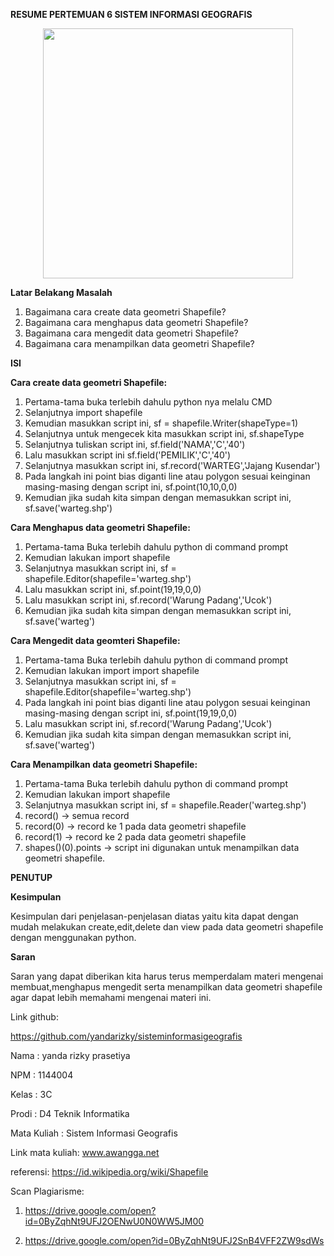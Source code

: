 
**RESUME PERTEMUAN 6 SISTEM INFORMASI GEOGRAFIS**

<p align="center">
  <img src="../../img/23.JPG" width="400px">
</p>

**Latar Belakang Masalah**

1. Bagaimana cara create data geometri Shapefile?
2. Bagaimana cara menghapus data geometri Shapefile?
3. Bagaimana cara mengedit data geometri Shapefile?
4. Bagaimana cara menampilkan data geometri Shapefile?

**ISI**

**Cara create data geometri Shapefile:**

1. Pertama-tama buka terlebih dahulu python nya melalu CMD
2. Selanjutnya import shapefile
3. Kemudian masukkan script ini, sf = shapefile.Writer(shapeType=1)
4. Selanjutnya untuk mengecek kita masukkan script ini, sf.shapeType
5. Selanjutnya tuliskan script ini, sf.field(&#39;NAMA&#39;,&#39;C&#39;,&#39;40&#39;)
6. Lalu masukkan script ini sf.field(&#39;PEMILIK&#39;,&#39;C&#39;,&#39;40&#39;)
7. Selanjutnya masukkan script ini, sf.record(&#39;WARTEG&#39;,&#39;Jajang Kusendar&#39;)
8. Pada langkah ini point bias diganti line atau polygon sesuai keinginan masing-masing dengan script ini, sf.point(10,10,0,0)
9. Kemudian jika sudah kita simpan dengan memasukkan script ini, sf.save(&#39;warteg.shp&#39;)

**Cara Menghapus data geometri Shapefile:**

1. Pertama-tama Buka terlebih dahulu python di command prompt
2. Kemudian lakukan import shapefile
3. Selanjutnya masukkan script ini, sf = shapefile.Editor(shapefile=&#39;warteg.shp&#39;)
4. Lalu masukkan script ini, sf.point(19,19,0,0)
5. Lalu masukkan script ini, sf.record(&#39;Warung Padang&#39;,&#39;Ucok&#39;)
6. Kemudian jika sudah kita simpan dengan memasukkan script ini, sf.save(&#39;warteg&#39;)

**Cara Mengedit data geomteri Shapefile:**

1. Pertama-tama Buka terlebih dahulu python di command prompt
2. Kemudian lakukan import import shapefile
3. Selanjutnya masukkan script ini, sf = shapefile.Editor(shapefile=&#39;warteg.shp&#39;)
4. Pada langkah ini point bias diganti line atau polygon sesuai keinginan masing-masing dengan script ini, sf.point(19,19,0,0)
5. Lalu masukkan script ini, sf.record(&#39;Warung Padang&#39;,&#39;Ucok&#39;)
6. Kemudian jika sudah kita simpan dengan memasukkan script ini, sf.save(&#39;warteg&#39;)

**Cara Menampilkan data geometri Shapefile:**

1. Pertama-tama Buka terlebih dahulu python di command prompt
2. Kemudian lakukan import shapefile
3. Selanjutnya masukkan script ini, sf = shapefile.Reader(&#39;warteg.shp&#39;)
4. record() -&gt; semua record
5. record(0) -&gt; record ke 1 pada data geometri shapefile
6. record(1) -&gt; record ke 2 pada data geometri shapefile
7. shapes()(0).points -&gt; script ini digunakan untuk menampilkan data geometri shapefile.

**PENUTUP**

**Kesimpulan**

Kesimpulan dari penjelasan-penjelasan diatas yaitu kita dapat dengan mudah melakukan create,edit,delete dan view pada data geometri shapefile dengan menggunakan python.

**Saran**

Saran yang dapat diberikan kita harus terus memperdalam materi mengenai membuat,menghapus mengedit serta menampilkan data geometri shapefile agar dapat lebih memahami mengenai materi ini.

Link github:

https://github.com/yandarizky/sisteminformasigeografis

Nama : yanda rizky prasetiya

NPM : 1144004

Kelas : 3C

Prodi : D4 Teknik Informatika

Mata Kuliah : Sistem Informasi Geografis

Link mata kuliah: www.awangga.net

referensi: https://id.wikipedia.org/wiki/Shapefile

Scan Plagiarisme:

1. https://drive.google.com/open?id=0ByZqhNt9UFJ2OENwU0N0WW5JM00

2. https://drive.google.com/open?id=0ByZqhNt9UFJ2SnB4VFF2ZW9sdWs
